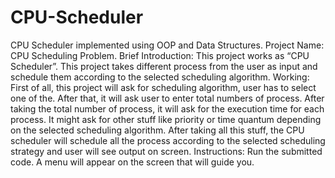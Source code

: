 # CPU-Scheduler
CPU Scheduler implemented using OOP and Data Structures.
Project Name: 
CPU Scheduling Problem.
Brief Introduction:
		This project works as “CPU Scheduler”. This project takes different process from the user as input and schedule them according to the selected scheduling algorithm.
Working:
First of all, this project will ask for scheduling algorithm, user has to select one of the. After that, it will ask user to enter total numbers of process. After taking the total number of process, it will ask for the execution time for each process. It might ask for other stuff like priority or time quantum depending on the selected scheduling algorithm. After taking all this stuff, the CPU scheduler will schedule all the process according to the selected scheduling strategy and user will see output on screen.
Instructions:
	Run the submitted code. A menu will appear on the screen that will guide you.

